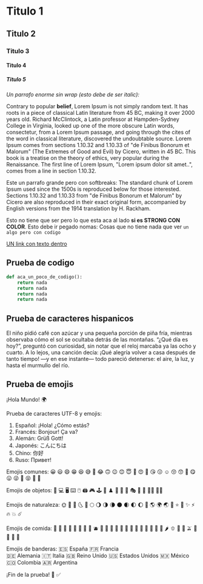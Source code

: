 # Titulo 1
## Titulo 2
### Titulo 3
#### Titulo 4
##### Titulo 5

_Un parrafo enorme sin wrap (esto debe de ser italic):_

Contrary to popular **belief**, Lorem Ipsum is not simply random text. It has roots in a piece of classical Latin literature from 45 BC, making it over 2000 years old. Richard McClintock, a Latin professor at Hampden-Sydney College in Virginia, looked up one of the more obscure Latin words, consectetur, from a Lorem Ipsum passage, and going through the cites of the word in classical literature, discovered the undoubtable source. Lorem Ipsum comes from sections 1.10.32 and 1.10.33 of "de Finibus Bonorum et Malorum" (The Extremes of Good and Evil) by Cicero, written in 45 BC. This book is a treatise on the theory of ethics, very popular during the Renaissance. The first line of Lorem Ipsum, "Lorem ipsum dolor sit amet..", comes from a line in section 1.10.32.

Este un parrafo grande pero con softbreaks: The standard chunk of Lorem Ipsum
used since the 1500s is reproduced below for those interested. Sections 1.10.32
and 1.10.33 from "de Finibus Bonorum et Malorum" by Cicero are also reproduced
in their exact original form, accompanied by English versions from the 1914
translation by H. Rackham.

Esto no tiene que ser pero lo que esta aca al lado **si es STRONG CON
COLOR**. Esto debe ir pegado nomas: Cosas que no tiene nada que ver
`un algo pero con codigo`

[UN link con texto dentro](el_url_bien_fachero)


## Prueba de codigo
```python
def aca_un_poco_de_codigo():
    return nada
    return nada
    return nada
    return nada
```

## Prueba de caracteres hispanicos

El niño pidió café con azúcar y una pequeña porción de piña fría, mientras
observaba cómo el sol se ocultaba detrás de las montañas. “¿Qué día es hoy?”,
preguntó con curiosidad, sin notar que el reloj marcaba ya las ocho y cuarto. A
lo lejos, una canción decía: ¡Qué alegría volver a casa después de tanto
tiempo! —y en ese instante— todo pareció detenerse: el aire, la luz, y hasta el
murmullo del río.

## Prueba de emojis

¡Hola Mundo! 🌍

Prueba de caracteres UTF-8 y emojis:

1. Español: ¡Hola! ¿Cómo estás?
2. Francés: Bonjour! Ça va?
3. Alemán: Grüß Gott! 
4. Japonés: こんにちは
5. Chino: 你好
6. Ruso: Привет!

Emojis comunes:
😀 😃 😄 😁 😆 😅 🤣 😂 🙃 😉 😊 😇 🥰 😍 🤩 😘 😗 ☺️ 😚 😙 🥲 😋 😛 😜 🤪 😝 🤑 🤗

Emojis de objetos:
📱 💻 🖥️ ⌨️ 🖱️ 🖨️ 🎮 🕹️ 🎲 ♟️ 🎯 🎳 🎪 🎭 💃 🕺 👯‍♀️ 👯‍♂️

Emojis de naturaleza:
🌞 🌝 🌛 🌜 🌚 🌕 🌖 🌗 🌘 🌑 🌒 🌓 🌔 🌙 🌎 🌍 🌏 💫 ⭐️ 🌟 ✨ ⚡️ 🔥 💥 ☄️

Emojis de comida:
🍎 🍐 🍊 🍋 🍌 🍉 🍇 🍓 🫐 🍈 🍒 🍑 🥭 🍍 🥥 🥝 🍅 🍆 🥑 🥦 🥬 🥒 🌶 🫑 🌽 🥕 🫒 🧄 🧅 🥔 🍠

Emojis de banderas:
🇪🇸 España
🇫🇷 Francia  
🇩🇪 Alemania
🇮🇹 Italia
🇬🇧 Reino Unido
🇺🇸 Estados Unidos
🇲🇽 México
🇨🇴 Colombia
🇦🇷 Argentina

¡Fin de la prueba! 🎉 ✅
